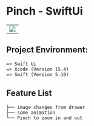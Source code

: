 
  
# Pinch - SwiftUi
<table>
  <tr>
    <td>
      <img src="https://github.com/monirhelalee/Pinch-SwiftUI/blob/main/Pinch-SwiftUI/Assets.xcassets/gif/pinch.dataset/pinch.gif"> 
    </td>
  </tr>
</table>

## Project Environment:
```
=> Swift Ui 
=> Xcode (Version 15.4)
=> Swift (Version 5.10)
```


## Feature List
```
├── image changes from drawer
├── some animation
└── Pinch to zoom in and out
```
